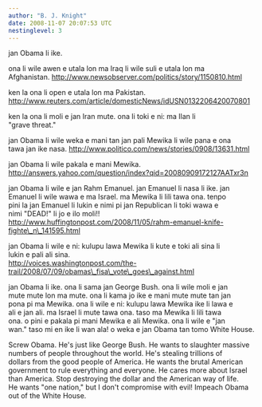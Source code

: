 ```yaml
---
author: "B. J. Knight"
date: 2008-11-07 20:07:53 UTC
nestinglevel: 3
---
```

jan Obama li ike.  
  
ona li wile awen e utala lon ma Iraq li wile suli e utala lon ma  
Afghanistan. http://www.newsobserver.com/politics/story/1150810.html  
  
ken la ona li open e utala lon ma Pakistan.  
http://www.reuters.com/article/domesticNews/idUSN0132206420070801  
  
ken la ona li moli e jan Iran mute. ona li toki e ni: ma Ilan li  
"grave threat."  
  
jan Obama li wile weka e mani tan jan pali Mewika li wile pana e ona  
tawa jan ike nasa. http://www.politico.com/news/stories/0908/13631.html  
  
jan Obama li wile pakala e mani Mewika.  
http://answers.yahoo.com/question/index?qid=20080909172127AATxr3n  
  
jan Obama li wile e jan Rahm Emanuel. jan Emanuel li nasa li ike. jan  
Emanuel li wile wawa e ma Israel. ma Mewika li lili tawa ona. tenpo  
pini la jan Emanuel li lukin e nimi pi jan Republican li toki wawa e  
nimi "DEAD!" li jo e ilo moli!!  
http://www.huffingtonpost.com/2008/11/05/rahm-emanuel-knife-fighte\_n\_141595.html  
  
jan Obama li wile e ni: kulupu lawa Mewika li kute e toki ali sina li  
lukin e pali ali sina.  
http://voices.washingtonpost.com/the-trail/2008/07/09/obamas\_fisa\_vote\_goes\_against.html  
  
jan Obama li ike. ona li sama jan George Bush. ona li wile moli e jan  
mute mute lon ma mute. ona li kama jo ike e mani mute mute tan jan  
pona pi ma Mewika. ona li wile e ni: kulupu lawa Mewika ike li lawa e  
ali e jan ali. ma Israel li mute tawa ona. taso ma Mewika li lili tawa  
ona. o pini e pakala pi mani Mewika e ali Mewika. ona li wile e "jan  
wan." taso mi en ike li wan ala! o weka e jan Obama tan tomo White House.  
  
Screw Obama. He's just like George Bush. He wants to slaughter massive  
numbers of people throughout the world. He's stealing trillions of  
dollars from the good people of America. He wants the brutal American  
government to rule everything and everyone. He cares more about Israel  
than America. Stop destroying the dollar and the American way of life.  
He wants "one nation," but I don't compromise with evil! Impeach Obama  
out of the White House.